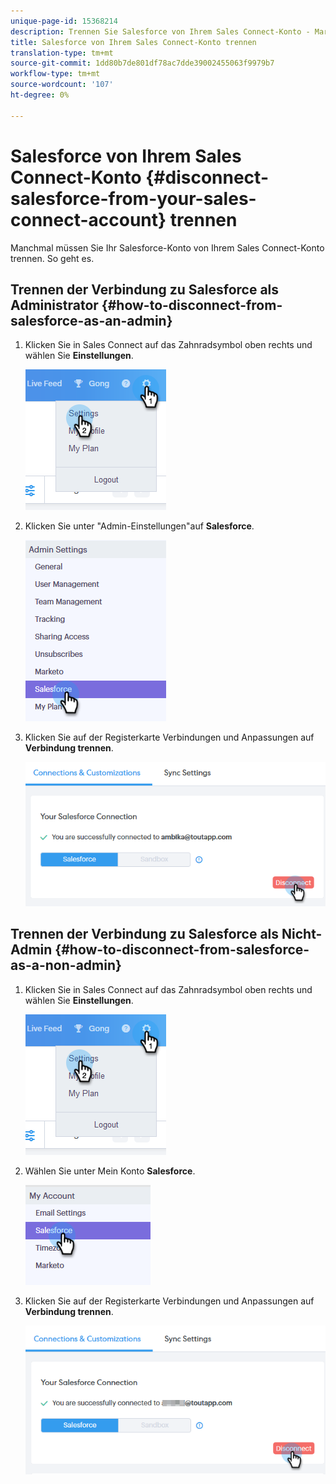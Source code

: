 ```yaml
---
unique-page-id: 15368214
description: Trennen Sie Salesforce von Ihrem Sales Connect-Konto - MarketingToDocs - Produktdokumentation
title: Salesforce von Ihrem Sales Connect-Konto trennen
translation-type: tm+mt
source-git-commit: 1dd80b7de801df78ac7dde39002455063f9979b7
workflow-type: tm+mt
source-wordcount: '107'
ht-degree: 0%

---
```



# Salesforce von Ihrem Sales Connect-Konto {#disconnect-salesforce-from-your-sales-connect-account} trennen

Manchmal müssen Sie Ihr Salesforce-Konto von Ihrem Sales Connect-Konto trennen. So geht es.

## Trennen der Verbindung zu Salesforce als Administrator {#how-to-disconnect-from-salesforce-as-an-admin}

1. Klicken Sie in Sales Connect auf das Zahnradsymbol oben rechts und wählen Sie **Einstellungen**.

   ![](assets/one-1.png)

1. Klicken Sie unter &quot;Admin-Einstellungen&quot;auf **Salesforce**.

   ![](assets/six-1.png)

1. Klicken Sie auf der Registerkarte Verbindungen und Anpassungen auf **Verbindung trennen**.

   ![](assets/seven-1.png)

## Trennen der Verbindung zu Salesforce als Nicht-Admin {#how-to-disconnect-from-salesforce-as-a-non-admin}

1. Klicken Sie in Sales Connect auf das Zahnradsymbol oben rechts und wählen Sie **Einstellungen**.

   ![](assets/one-1.png)

1. Wählen Sie unter Mein Konto **Salesforce**.

   ![](assets/two-1.png)

1. Klicken Sie auf der Registerkarte Verbindungen und Anpassungen auf **Verbindung trennen**.

   ![](assets/3333.png)
